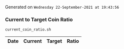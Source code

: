 Generated on `Wednesday 22-September-2021 at 19:43:56`

### Current to Target Coin Ratio
`current_coin_ratio.sh`

Date|Current|Target|Ratio
---|---|---|---
